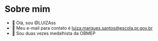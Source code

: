 # Sobre mim

- 👋 Olá, sou @LUIZAss
- 👀 Meu e-mail para contato é luiza.marques.santos@escola.pr.gov.br
- 🥉 Sou duas vezes medalhista da OBMEP

